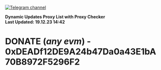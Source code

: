 [![Telegram channel](https://img.shields.io/endpoint?url=https://runkit.io/damiankrawczyk/telegram-badge/branches/master?url=https://t.me/n4z4v0d)](https://t.me/n4z4v0d) 

**Dynamic Updates Proxy List with Proxy Checker**  
**Last Updated: 19.12.23 14:42**

# DONATE (_any evm_) - 0xDEADf12DE9A24b47Da0a43E1bA70B8972F5296F2

